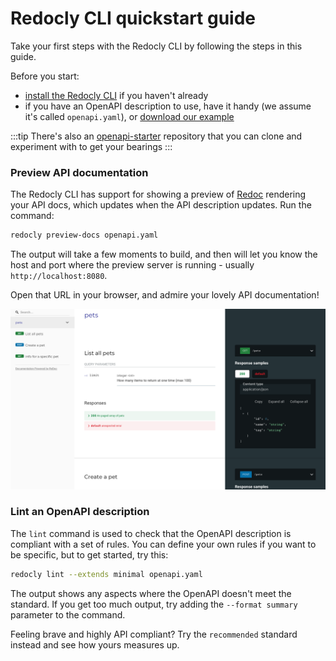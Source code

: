 # Redocly CLI quickstart guide

Take your first steps with the Redocly CLI by following the steps in this guide.

Before you start:
* [install the Redocly CLI](./installation.md) if you haven't already
* if you have an OpenAPI description to use, have it handy (we assume it's called `openapi.yaml`), or [download our example](https://github.com/Redocly/openapi-starter/blob/main/openapi/openapi.yaml)

:::tip
There's also an [openapi-starter](https://github.com/Redocly/openapi-starter) repository that you can clone and experiment with to get your bearings
:::

### Preview API documentation

The Redocly CLI has support for showing a preview of [Redoc](https://redocly.com/redoc) rendering your API docs, which updates when the API description updates. 
Run the command:

```bash
redocly preview-docs openapi.yaml
```

The output will take a few moments to build, and then will let you know the host and port where the preview server is running - usually `http://localhost:8080`.

Open that URL in your browser, and admire your lovely API documentation!

![Preview of API documentation](./images/preview-docs.png)

### Lint an OpenAPI description

The `lint` command is used to check that the OpenAPI description is compliant with a set of rules. You can define your own rules if you want to be specific, but to get started, try this:

```bash
redocly lint --extends minimal openapi.yaml
```

The output shows any aspects where the OpenAPI doesn't meet the standard. If you get too much output, try adding the `--format summary` parameter to the command.

Feeling brave and highly API compliant? Try the `recommended` standard instead and see how yours measures up.
